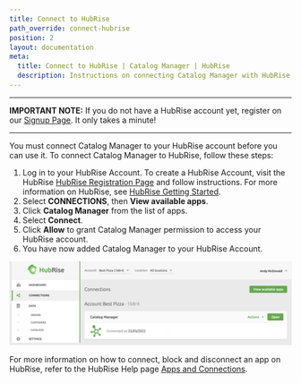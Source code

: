 ```yaml
---
title: Connect to HubRise
path_override: connect-hubrise
position: 2
layout: documentation
meta:
  title: Connect to HubRise | Catalog Manager | HubRise
  description: Instructions on connecting Catalog Manager with HubRise to synchronise catalogs from your EPOS and other systems.
---
```


---

**IMPORTANT NOTE:** If you do not have a HubRise account yet, register on our [Signup Page](https://manager.hubrise.com/signup). It only takes a minute!

---

You must connect Catalog Manager to your HubRise account before you can use it. To connect Catalog Manager to HubRise, follow these steps:

1. Log in to your HubRise Account. To create a HubRise Account, visit the HubRise [HubRise Registration Page](https://manager.hubrise.com/signup?locale=en-GB) and follow instructions. For more information on HubRise, see [HubRise Getting Started](https://www.hubrise.com/docs/get-started).
1. Select **CONNECTIONS**, then **View available apps**.
1. Click **Catalog Manager** from the list of apps.
1. Select **Connect**.
1. Click **Allow** to grant Catalog Manager permission to access your HubRise account.
1. You have now added Catalog Manager to your HubRise Account.

![Catalog Manager Block](./images/008-2x-connections.png)

For more information on how to connect, block and disconnect an app on HubRise, refer to the HubRise Help page [Apps and Connections](https://www.hubrise.com/docs/connections).
